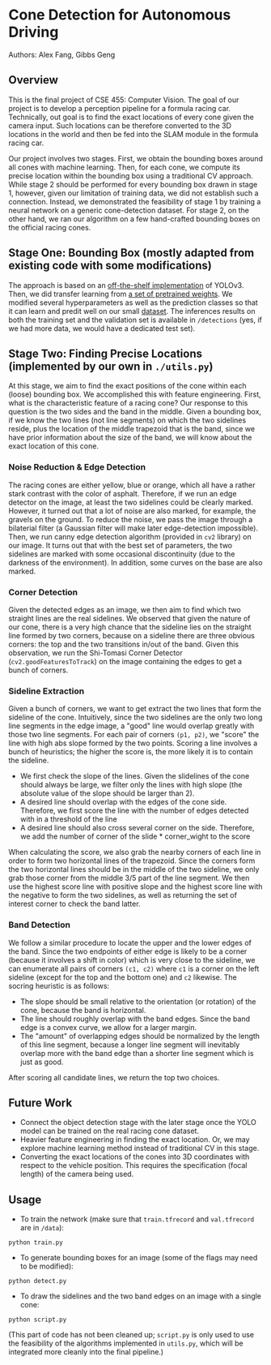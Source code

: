 # Cone Detection for Autonomous Driving

Authors: Alex Fang, Gibbs Geng

## Overview

This is the final project of CSE 455: Computer Vision. The goal of our project is to develop a perception pipeline for a formula racing car. Technically, out goal is to find the exact locations of every cone given the camera input. Such locations can be therefore converted to the 3D locations in the world and then be fed into the SLAM module in the formula racing car.

Our project involves two stages. First, we obtain the bounding boxes around all cones with machine learning. Then, for each cone, we compute its precise location within the bounding box using a traditional CV approach. While stage 2 should be performed for every bounding box drawn in stage 1, however, given our limitation of training data, we did not establish such a connection. Instead, we demonstrated the feasibility of stage 1 by training a neural network on a generic cone-detection dataset. For stage 2, on the other hand, we ran our algorithm on a few hand-crafted bounding boxes on the official racing cones.


## Stage One: Bounding Box (mostly adapted from existing code with some modifications)

The approach is based on an [off-the-shelf implementation](https://github.com/zzh8829/yolov3-tf2) of YOLOv3. Then, we did transfer learning from [a set of pretrained weights](https://pjreddie.com/darknet/yolo/). We modified several hyperparameters as well as the prediction classes so that it can learn and predit well on our small [dataset](https://www.dropbox.com/s/fag8b45ijv14noy/cone_dataset.tar.gz?dl=0). The inferences results on both the training set and the validation set is available in `/detections` (yes, if we had more data, we would have a dedicated test set).

## Stage Two: Finding Precise Locations (implemented by our own in `./utils.py`)
At this stage, we aim to find the exact positions of the cone within each (loose) bounding box. We accomplished this with feature engineering. First, what is the characteristic feature of a racing cone? Our response to this question is the two sides and the band in the middle. Given a bounding box, if we know the two lines (not line segments) on which the two sidelines reside, plus the location of the middle trapezoid that is the band, since we have prior information about the size of the band, we will know about the exact location of this cone.

### Noise Reduction & Edge Detection
The racing cones are either yellow, blue or orange, which all have a rather stark contrast with the color of asphalt. Therefore, if we run an edge detector on the image, at least the two sidelines could be clearly marked. However, it turned out that a lot of noise are also marked, for example, the gravels on the ground. To reduce the noise, we pass the image through a bilaterial filter (a Gaussian filter will make later edge-detection impossible). Then, we run canny edge detection algorithm (provided in `cv2` library) on our image. It turns out that with the best set of parameters, the two sidelines are marked with some occasional discontinuity (due to the darkness of the environment). In addition, some curves on the base are also marked.

### Corner Detection
Given the detected edges as an image, we then aim to find which two straight lines are the real sidelines. We observed that given the nature of our cone, there is a very high chance that the sideline lies on the straight line formed by two corners, because on a sideline there are three obvious corners: the top and the two transitions in/out of the band. Given this observation, we run the Shi-Tomasi Corner Detector (`cv2.goodFeaturesToTrack`) on the image containing the edges to get a bunch of corners.

### Sideline Extraction
Given a bunch of corners, we want to get extract the two lines that form the sideline of the cone. Intuitively, since the two sidelines are the only two long line segments in the edge image, a "good" line would overlap greatly with those two line segments. For each pair of corners `(p1, p2)`, we "score" the line with high abs slope formed by the two points.
Scoring a line involves a bunch of heuristics; the higher the score is, the more likely it is to contain the sideline. 
- We first check the slope of the lines. Given the slidelines of the cone should always be large, we filter only the lines with high slope (the absolute value of the slope should be larger than 2).
-  A desired line should overlap with the edges of the cone side. Therefore, we first score the line with the number of edges detected with in a threshold of the line
-  A desired line should also cross several corner on the side. Therefore, we add the number of corner of the slide * corner_wight to the score
  
When calculating the score, we also grab the nearby corners of each line in order to form two horizontal lines of the trapezoid. Since the corners form the two horizontal lines should be in the middle of the two sideline, we only grab those corner from the middle 3/5 part of the line segment.
We then use the highest score line with positive slope and the highest score line with the negative to form the two sidelines, as well as returning the set of interest corner to check the band latter.

### Band Detection
We follow a similar procedure to locate the upper and the lower edges of the band. Since the two endpoints of either edge is likely to be a corner (because it involves a shift in color) which is very close to the sideline, we can enumerate all pairs of corners `(c1, c2)` where `c1` is a corner on the left sideline (except for the top and the bottom one) and `c2` likewise. The socring heuristic is as follows:
- The slope should be small relative to the orientation (or rotation) of the cone, because the band is horizontal.
- The line should roughly overlap with the band edges. Since the band edge is a convex curve, we allow for a larger margin.
- The "amount" of overlapping edges should be normalized by the length of this line segment, because a longer line segment will inevitably overlap more with the band edge than a shorter line segment which is just as good.

After scoring all candidate lines, we return the top two choices.


## Future Work

- Connect the object detection stage with the later stage once the YOLO model can be trained on the real racing cone dataset.
- Heavier feature engineering in finding the exact location. Or, we may explore machine learning method instead of traditional CV in this stage.
- Converting the exact locations of the cones into 3D coordinates with respect to the vehicle position. This requires the specification (focal length) of the camera being used.

## Usage

-  To train the network (make sure that `train.tfrecord` and `val.tfrecord` are in `/data`):
```
python train.py 
```

- To generate bounding boxes for an image (some of the flags may need to be modified):
```
python detect.py
```

- To draw the sidelines and the two band edges on an image with a single cone:
```
python script.py
```
(This part of code has not been cleaned up; `script.py` is only used to use the feasibility of the algorithms implemented in `utils.py`, which will be integrated more cleanly into the final pipeline.)
